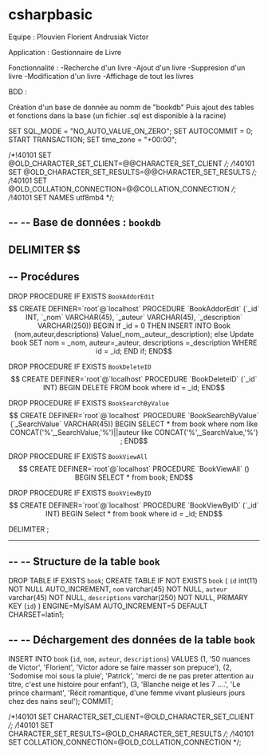 # csharpbasic

Equipe :
Plouvien Florient
Andrusiak Victor

Application : Gestionnaire de Livre

Fonctionnalité : 
-Recherche d'un livre
-Ajout d'un livre
-Suppresion d'un livre
-Modification d'un livre
-Affichage de tout les livres



BDD : 

Création d'un base de donnée au nomm de "bookdb" 
Puis ajout des tables et fonctions dans la base (un fichier .sql est disponible à la racine)

SET SQL_MODE = "NO_AUTO_VALUE_ON_ZERO";
SET AUTOCOMMIT = 0;
START TRANSACTION;
SET time_zone = "+00:00";


/*!40101 SET @OLD_CHARACTER_SET_CLIENT=@@CHARACTER_SET_CLIENT */;
/*!40101 SET @OLD_CHARACTER_SET_RESULTS=@@CHARACTER_SET_RESULTS */;
/*!40101 SET @OLD_COLLATION_CONNECTION=@@COLLATION_CONNECTION */;
/*!40101 SET NAMES utf8mb4 */;

--
-- Base de données :  `bookdb`
--

DELIMITER $$
--
-- Procédures
--
DROP PROCEDURE IF EXISTS `BookAddorEdit`$$
CREATE DEFINER=`root`@`localhost` PROCEDURE `BookAddorEdit` (`_id` INT, `_nom` VARCHAR(45), `_auteur` VARCHAR(45), `_description` VARCHAR(250))  BEGIN
	If _id = 0 THEN
    INSERT INTO Book (nom,auteur,descriptions)
    Value(_nom,_auteur,_description);
    else
		Update book
        SET 
			nom = _nom,
            auteur=_auteur,
            descriptions =_description
		WHERE id = _id;
        END if;
END$$

DROP PROCEDURE IF EXISTS `BookDeleteID`$$
CREATE DEFINER=`root`@`localhost` PROCEDURE `BookDeleteID` (`_id` INT)  BEGIN
	DELETE FROM book where id = _id;
END$$

DROP PROCEDURE IF EXISTS `BookSearchByValue`$$
CREATE DEFINER=`root`@`localhost` PROCEDURE `BookSearchByValue` (`_SearchValue` VARCHAR(45))  BEGIN
SELECT * from book where nom like CONCAT('%',_SearchValue,'%')||auteur like CONCAT('%',_SearchValue,'%') ;
END$$

DROP PROCEDURE IF EXISTS `BookViewAll`$$
CREATE DEFINER=`root`@`localhost` PROCEDURE `BookViewAll` ()  BEGIN
	SELECT * from book;
END$$

DROP PROCEDURE IF EXISTS `BookViewByID`$$
CREATE DEFINER=`root`@`localhost` PROCEDURE `BookViewByID` (`_id` INT)  BEGIN
	Select * from book where id = _id;
END$$

DELIMITER ;

-- --------------------------------------------------------

--
-- Structure de la table `book`
--

DROP TABLE IF EXISTS `book`;
CREATE TABLE IF NOT EXISTS `book` (
  `id` int(11) NOT NULL AUTO_INCREMENT,
  `nom` varchar(45) NOT NULL,
  `auteur` varchar(45) NOT NULL,
  `descriptions` varchar(250) NOT NULL,
  PRIMARY KEY (`id`)
) ENGINE=MyISAM AUTO_INCREMENT=5 DEFAULT CHARSET=latin1;

--
-- Déchargement des données de la table `book`
--

INSERT INTO `book` (`id`, `nom`, `auteur`, `descriptions`) VALUES
(1, '50 nuances de Victor', 'Florient', 'Victor adore se faire masser son prepuce'),
(2, 'Sodomise moi sous la pluie', 'Patrick', 'merci de ne pas preter attention au titre, c\'est une histoire pour enfant'),
(3, 'Blanche neige et les 7 ....', 'Le prince charmant', 'Récit romantique, d\'une femme vivant plusieurs jours chez des nains seul');
COMMIT;

/*!40101 SET CHARACTER_SET_CLIENT=@OLD_CHARACTER_SET_CLIENT */;
/*!40101 SET CHARACTER_SET_RESULTS=@OLD_CHARACTER_SET_RESULTS */;
/*!40101 SET COLLATION_CONNECTION=@OLD_COLLATION_CONNECTION */;

